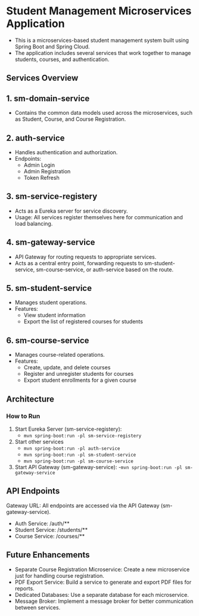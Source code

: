 # Student Management Microservices Application
- This is a microservices-based student management system built using Spring Boot and Spring Cloud.
- The application includes several services that work together to manage students, courses, and authentication.

## Services Overview
## 1. sm-domain-service
-  Contains the common data models used across the microservices, such as Student, Course, and Course Registration.
## 2. auth-service
-  Handles authentication and authorization.
- Endpoints:
    - Admin Login
    - Admin Registration
    - Token Refresh
## 3. sm-service-registery
- Acts as a Eureka server for service discovery.
- Usage: All services register themselves here for communication and load balancing.
## 4. sm-gateway-service
- API Gateway for routing requests to appropriate services.
- Acts as a central entry point, forwarding requests to sm-student-service, sm-course-service, or auth-service based on the route.
## 5. sm-student-service
- Manages student operations.
- Features:
    - View student information
    - Export the list of registered courses for students
## 6. sm-course-service
- Manages course-related operations.
- Features:
    - Create, update, and delete courses
    - Register and unregister students for courses
    - Export student enrollments for a given course

## Architecture

### How to Run
1. Start Eureka Server (sm-service-registery):
    - `mvn spring-boot:run -pl sm-service-registery`
2. Start other services
    - `mvn spring-boot:run -pl auth-service`
    - `mvn spring-boot:run -pl sm-student-service`
    - `mvn spring-boot:run -pl sm-course-service`
3. Start API Gateway (sm-gateway-service):
    -`mvn spring-boot:run -pl sm-gateway-service`


## API Endpoints
Gateway URL: All endpoints are accessed via the API Gateway (sm-gateway-service).
 - Auth Service: /auth/**
 - Student Service: /students/**
 - Course Service: /courses/**
## Future Enhancements
- Separate Course Registration Microservice: Create a new microservice just for handling course registration.
- PDF Export Service: Build a service to generate and export PDF files for reports.
- Dedicated Databases: Use a separate database for each microservice.
- Message Broker: Implement a message broker for better communication between services.
